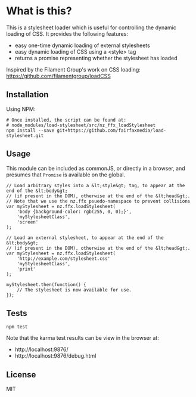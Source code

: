 # What is this?

This is a stylesheet loader which is useful for controlling the dynamic loading of
CSS. It provides the following features:

* easy one-time dynamic loading of external stylesheets
* easy dynamic loading of CSS using a &lt;style&gt; tag
* returns a promise representing whether the stylesheet has loaded

Inspired by the Filament Group's work on CSS loading: https://github.com/filamentgroup/loadCSS


## Installation

Using NPM:

    # Once installed, the script can be found at:
    # node_modules/load-stylesheet/src/nz_ffx_loadStylesheet
    npm install --save git+https://github.com/fairfaxmedia/load-stylesheet.git


## Usage

This module can be included as commonJS, or directly in a browser, and presumes that `Promise` is available on the global.

    // Load arbitrary styles into a &lt;style&gt; tag, to appear at the end of the &lt;body&gt;
    // (if present in the DOM), otherwise at the end of the &lt;head&gt;.
    // Note that we use the nz.ffx psuedo-namespace to prevent collisions
    var myStylesheet = nz.ffx.loadStylesheet(
        'body {background-color: rgb(255, 0, 0);}',
        'myStylesheetClass',
        'screen'
    );

    // Load an external stylesheet, to appear at the end of the &lt;body&gt;
    // (if present in the DOM), otherwise at the end of the &lt;head&gt;.
    var myStylesheet = nz.ffx.loadStylesheet(
        'http://example.com/stylesheet.css'
        'myStylesheetClass',
        'print'
    );

    myStylesheet.then(function() {
        // The stylesheet is now available for use.
    });


## Tests

    npm test

Note that the karma test results can be view in the browser at:
* http://localhost:9876/
* http://localhost:9876/debug.html


## License

MIT
